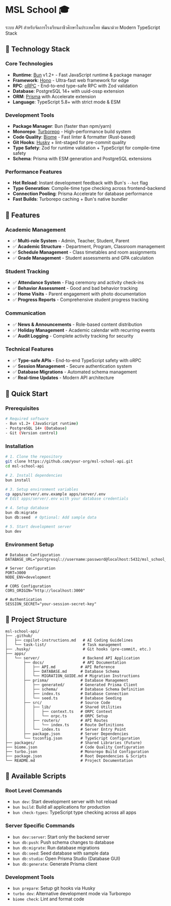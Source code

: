 # MSL School 🎓

ระบบ API สำหรับจัดการโรงเรียนอาชีวศึกษาในประเทศไทย พัฒนาด้วย Modern TypeScript Stack

## 🚀 Technology Stack

### Core Technologies
- **Runtime**: [Bun](https://bun.sh/) v1.2+ - Fast JavaScript runtime & package manager
- **Framework**: [Hono](https://hono.dev/) - Ultra-fast web framework for edge
- **RPC**: [oRPC](https://orpc.io/) - End-to-end type-safe RPC with Zod validation
- **Database**: PostgreSQL 14+ with uuid-ossp extension
- **ORM**: [Prisma](https://www.prisma.io/) with Accelerate extension
- **Language**: TypeScript 5.8+ with strict mode & ESM

### Development Tools
- **Package Manager**: Bun (faster than npm/yarn)
- **Monorepo**: [Turborepo](https://turbo.build/) - High-performance build system
- **Code Quality**: [Biome](https://biomejs.dev/) - Fast linter & formatter (Rust-based)
- **Git Hooks**: [Husky](https://typicode.github.io/husky/) + lint-staged for pre-commit quality
- **Type Safety**: Zod for runtime validation + TypeScript for compile-time safety
- **Schema**: Prisma with ESM generation and PostgreSQL extensions

### Performance Features
- **Hot Reload**: Instant development feedback with Bun's `--hot` flag
- **Type Generation**: Compile-time type checking across frontend-backend
- **Connection Pooling**: Prisma Accelerate for database performance
- **Fast Builds**: Turborepo caching + Bun's native bundler

## 🎯 Features

### Academic Management
- ✅ **Multi-role System** - Admin, Teacher, Student, Parent
- ✅ **Academic Structure** - Department, Program, Classroom management
- ✅ **Schedule Management** - Class timetables and room assignments
- ✅ **Grade Management** - Student assessments and GPA calculation

### Student Tracking
- ✅ **Attendance System** - Flag ceremony and activity check-ins
- ✅ **Behavior Assessment** - Good and bad behavior tracking
- ✅ **Home Visits** - Parent engagement with photo documentation
- ✅ **Progress Reports** - Comprehensive student progress tracking

### Communication
- ✅ **News & Announcements** - Role-based content distribution
- ✅ **Holiday Management** - Academic calendar with recurring events
- ✅ **Audit Logging** - Complete activity tracking for security

### Technical Features
- ✅ **Type-safe APIs** - End-to-end TypeScript safety with oRPC
- ✅ **Session Management** - Secure authentication system
- ✅ **Database Migrations** - Automated schema management
- ✅ **Real-time Updates** - Modern API architecture

## 🚀 Quick Start

### Prerequisites
```bash
# Required software
- Bun v1.2+ (JavaScript runtime)
- PostgreSQL 14+ (Database)
- Git (Version control)
```

### Installation
```bash
# 1. Clone the repository
git clone https://github.com/your-org/msl-school-api.git
cd msl-school-api

# 2. Install dependencies
bun install

# 3. Setup environment variables
cp apps/server/.env.example apps/server/.env
# Edit apps/server/.env with your database credentials

# 4. Setup database
bun db:migrate
bun db:seed  # Optional: Add sample data

# 5. Start development server
bun dev
```

### Environment Setup
```env
# Database Configuration
DATABASE_URL="postgresql://username:password@localhost:5432/msl_school_db"

# Server Configuration
PORT=3000
NODE_ENV=development

# CORS Configuration
CORS_ORIGIN="http://localhost:3000"

# Authentication
SESSION_SECRET="your-session-secret-key"
```



## 📁 Project Structure

```
msl-school-api/
├── .github/
│   ├── copilot-instructions.md   # AI Coding Guidelines
│   └── task-list/                # Task management
├── .husky/                       # Git hooks (pre-commit, etc.)
├── apps/
│   └── server/                   # Backend API Application
│       ├── docs/                 # API Documentation
│       │   ├── API.md           # API Reference
│       │   ├── DATABASE.md      # Database Schema
│       │   └── MIGRATION_GUIDE.md # Migration Instructions
│       ├── prisma/              # Database Management
│       │   ├── generated/       # Generated Prisma Client
│       │   ├── schema/          # Database Schema Definition
│       │   ├── index.ts         # Database Connection
│       │   └── seed.ts          # Database Seeding
│       ├── src/                 # Source Code
│       │   ├── lib/             # Shared Utilities
│       │   │   ├── context.ts   # ORPC Context
│       │   │   └── orpc.ts      # ORPC Setup
│       │   ├── routers/         # API Routes
│       │   │   └── index.ts     # Route Definitions
│       │   └── index.ts         # Server Entry Point
│       ├── package.json         # Server Dependencies
│       └── tsconfig.json        # TypeScript Configuration
├── packages/                    # Shared Libraries (Future)
├── biome.json                   # Code Quality Configuration
├── turbo.json                   # Monorepo Build Configuration
├── package.json                 # Root Dependencies & Scripts
└── README.md                    # Project Documentation
```

## 🚀 Available Scripts

### Root Level Commands
- `bun dev`: Start development server with hot reload
- `bun build`: Build all applications for production
- `bun check-types`: TypeScript type checking across all apps

### Server Specific Commands
- `bun dev:server`: Start only the backend server
- `bun db:push`: Push schema changes to database
- `bun db:migrate`: Run database migrations
- `bun db:seed`: Seed database with sample data
- `bun db:studio`: Open Prisma Studio (Database GUI)
- `bun db:generate`: Generate Prisma client

### Development Tools
- `bun prepare`: Setup git hooks via Husky
- `turbo dev`: Alternative development mode via Turborepo
- `biome check`: Lint and format code
